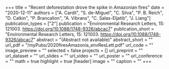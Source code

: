 +++
title = "Recent deforestation drove the spike in Amazonian fires"
date = "2020-12-11"
authors = ["A. Cardil", "S. de-Miguel", "C. Silva", "P. B. Reich", "D. Calkin", "P. Brancalion", "A. Vibrans", "C. Salas-Eljatib", "J. Liang"]
publication_types = ["2"]
publication = "Environmental Research Letters, 15:  121003. https://doi.org/10.1088/1748-9326/abcac7"
publication_short = "Environmental Research Letters, 15:  121003. https://doi.org/10.1088/1748-9326/abcac7"
abstract = "(Abstract not available)"
abstract_short = ""
url_pdf = "/myPubs/2020firesAmazonia_envResLett.pdf"
url_code = ""
image_preview = ""
selected = false
projects = []
url_preprint = ""
url_dataset = ""
url_slides = ""
url_video = ""
url_poster = ""
url_conference = ""
math = true
highlight = true
[header]
image = ""
caption = ""
+++
